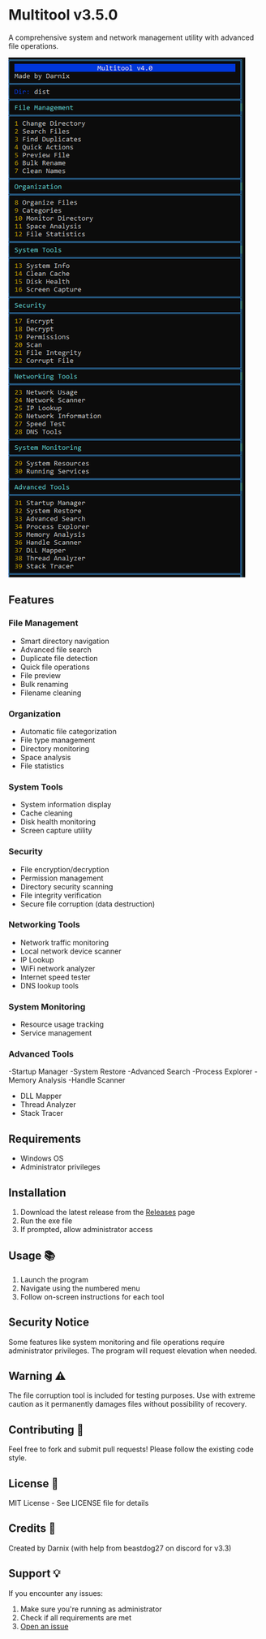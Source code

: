 # Multitool v3.5.0

A comprehensive system and network management utility with advanced file operations.

![screenshot](https://github.com/Darnix-a/Multitool/blob/main/Multitool%20v4.0.png)

## Features

### File Management
- Smart directory navigation
- Advanced file search
- Duplicate file detection
- Quick file operations
- File preview
- Bulk renaming
- Filename cleaning

### Organization
- Automatic file categorization
- File type management
- Directory monitoring
- Space analysis
- File statistics

### System Tools
- System information display
- Cache cleaning
- Disk health monitoring
- Screen capture utility

### Security
- File encryption/decryption
- Permission management
- Directory security scanning
- File integrity verification
- Secure file corruption (data destruction)

### Networking Tools
- Network traffic monitoring
- Local network device scanner
- IP Lookup
- WiFi network analyzer
- Internet speed tester
- DNS lookup tools

### System Monitoring
- Resource usage tracking 
- Service management

### Advanced Tools
-Startup Manager
 -System Restore
 -Advanced Search
 -Process Explorer
 -Memory Analysis
 -Handle Scanner
- DLL Mapper
- Thread Analyzer
- Stack Tracer

## Requirements
- Windows OS
- Administrator privileges

## Installation 

1. Download the latest release from the [Releases](https://github.com/Darnix-a/Multitool/releases) page
2. Run the exe file
3. If prompted, allow administrator access 

## Usage 📚

1. Launch the program
2. Navigate using the numbered menu
3. Follow on-screen instructions for each tool

## Security Notice
Some features like system monitoring and file operations require administrator privileges. The program will request elevation when needed.

## Warning ⚠️

The file corruption tool is included for testing purposes. Use with extreme caution as it permanently damages files without possibility of recovery.

## Contributing 🤝

Feel free to fork and submit pull requests! Please follow the existing code style.

## License 📄

MIT License - See LICENSE file for details

## Credits 👏

Created by Darnix
(with help from beastdog27 on discord for v3.3)

## Support 💡

If you encounter any issues:
1. Make sure you're running as administrator
2. Check if all requirements are met
3. [Open an issue](https://github.com/darnix-a/Multitool/issues)

